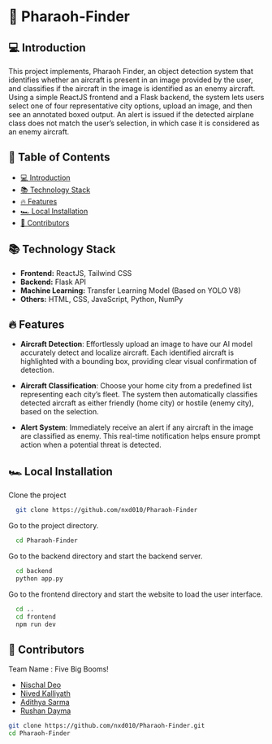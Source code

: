 # 🐫 Pharaoh-Finder

## 💻 Introduction

This project implements, Pharaoh Finder, an object detection system that identifies whether an aircraft is present in an image provided by the user, and classifies if the aircraft in the image is identified as an enemy aircraft. Using a simple ReactJS frontend and a Flask backend, the system lets users select one of four representative city options, upload an image, and then see an annotated boxed output. An alert is issued if the detected airplane class does not match the user’s selection, in which case it is considered as an enemy aircraft.


## 📖 Table of Contents

- [💻 Introduction](#introduction)
- [📚 Technology Stack](#technology-stack)
- [🔥 Features](#features)
- [🏎️ Local Installation](#local-installation)
- [👥 Contributors](#contributors)

## 📚 Technology Stack

- **Frontend:** ReactJS, Tailwind CSS
- **Backend:** Flask API
- **Machine Learning:** Transfer Learning Model (Based on YOLO V8)
- **Others:** HTML, CSS, JavaScript, Python, NumPy

## 🔥 Features

- **Aircraft Detection**: Effortlessly upload an image to have our AI model accurately detect and localize aircraft. Each identified aircraft is highlighted with a bounding box, providing clear visual confirmation of detection.

- **Aircraft Classification**:  Choose your home city from a predefined list representing each city’s fleet. The system then automatically classifies detected aircraft as either friendly (home city) or hostile (enemy city), based on the selection.

- **Alert System**: Immediately receive an alert if any aircraft in the image are classified as enemy. This real-time notification helps ensure prompt action when a potential threat is detected.


## 🏎️ Local Installation


Clone the project

```bash
  git clone https://github.com/nxd010/Pharaoh-Finder
```

Go to the project directory.

```bash
  cd Pharaoh-Finder
```

Go to the backend directory and start the backend server.

```bash
  cd backend
  python app.py
```

Go to the frontend directory and start the website to load the user interface.

```bash
  cd ..
  cd frontend
  npm run dev
```

## 👥 Contributors

Team Name : Five Big Booms!
* [Nischal Deo](https://github.com/nxd010)
* [Nived Kalliyath](https://github.com/NivedKalliyath)
* [Adithya Sarma](https://github.com/adithyasarma24)
* [Rushan Dayma](https://github.com/RushanDayma)

```bash
git clone https://github.com/nxd010/Pharaoh-Finder.git
cd Pharaoh-Finder
